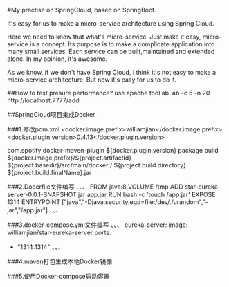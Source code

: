 #My practise on SpringCloud, based on SpringBoot.

It's easy for us to make a micro-service architecture using Spring Cloud.

Here we need to know that what's micro-service. Just make it easy, micro-service is a concept. Its purpose is to make a complicate application into many small services. Each service can be built,maintained and extended alone. In my opinion, it's awesome.

As we know, if we don't have Spring Cloud, I think it's not easy to make a micro-service architecture. But now it's easy for us to do it.

##How to test presure performance?
use apache tool ab.
ab -c 5 -n 20 http://localhost:7777/add

##SpringCloud项目集成Docker

###1.修改pom.xml
<properties>
		<!-- 指定要生成Docker镜像的前缀名称 -->
		<docker.image.prefix>williamjian</docker.image.prefix>
		<!-- 指定Docker Maven插件的版本 -->
		<docker.plugin.version>0.4.13</docker.plugin.version>
	</properties>
  
  <build>
		<plugins>
			<plugin>
				<groupId>com.spotify</groupId>
				<artifactId>docker-maven-plugin</artifactId>
				<version>${docker.plugin.version}</version>
				<executions>
					<execution>
						<phase>package</phase>
						<goals>
							<goal>build</goal>
						</goals>
					</execution>
				</executions>
				<configuration>
					<!-- 定义Docker镜像的名称 -->
					<imageName>${docker.image.prefix}/${project.artifactId}</imageName>
					<!-- 指定Dockerfile所在目录 -->
					<dockerDirectory>${project.basedir}/src/main/docker</dockerDirectory>
					<!-- 指定资源，这里是我们生成的jar，将用于启动到容器 -->
					<resources>
						<resource>
							<targetPath>/</targetPath>
							<directory>${project.build.directory}</directory>
							<include>${project.build.finalName}.jar</include>
						</resource>
					</resources>
				</configuration>
			</plugin>
		</plugins>
	</build>
  
###2.Docerfile文件编写
、、、
FROM java:8
VOLUME /tmp
ADD star-eureka-server-0.0.1-SNAPSHOT.jar app.jar
RUN bash -c 'touch /app.jar'
EXPOSE 1314
ENTRYPOINT ["java","-Djava.security.egd=file:/dev/./urandom","-jar","/app.jar"]
、、、

###3.docker-compose.yml文件编写
、、、
eureka-server: 
  image: williamjian/star-eureka-server
  ports:
   - "1314:1314"
、、、

###4.maven打包生成本地Docker镜像

###5.使用Docker-compose启动容器
